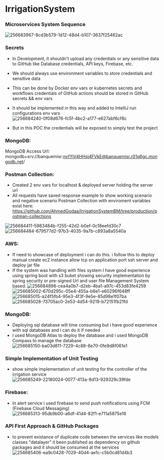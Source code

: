 # IrrigationSystem
### Microservices System Sequence

![256683967-8cd3b579-1d12-48d4-b107-3637f25462ac](https://github.com/AhmedGodaa/IrrigationSystemBM/assets/73083104/7ee2357b-4873-4e4e-a6b1-d952474e8171)


### Secrets
- In Development, it shouldn't upload any credentials or any sensitive data to GitHub like Database credentials, API keys, Firebase, etc.
- We should always use environment variables to store credentials and sensitive data
- This can be done by Docker env vars or kubernetes secrets and workflows credentials of GitHub actions should be stored in GitHub secrets && env vars
- It should be implemented in this way and added to IntelliJ run configurations env vars
![256684240-0f08d676-fc5f-4bc2-a177-e627abf6cf8c](https://github.com/AhmedGodaa/IrrigationSystemBM/assets/73083104/805f481c-1e8d-45f1-891e-51cd61efdd5d)

- But in this POC the credentials will be exposed to simply test the project
### MongoDB:
MongoDB Access Url:  mongodb+srv://banquemisr:nvfYiV4HHsj4FVkE@banquemisr.r01q6gc.mongodb.net/

### Postman Collection:
- Created 2 env vars for localhost & deployed server holding the server url
- All requests have saved response example to show working scenario and negative scenario
Postman Collection with enviroment variables exist here: https://github.com/AhmedGodaa/IrrigationSystemBM/tree/production/postman-collections

![256684411-5983484b-f255-42d2-b0ef-0c18eefd30c7](https://github.com/AhmedGodaa/IrrigationSystemBM/assets/73083104/dbabbc72-3f4d-49a8-8533-d1b0e9a8c25b)
![256684484-679577d2-97b3-4035-9a7b-c893a8a5540a](https://github.com/AhmedGodaa/IrrigationSystemBM/assets/73083104/f71c197b-28ce-49ea-8126-8766f95ec9c1)


### AWS:
- If need to showcase of deployment i can do this. i follow this to deploy manual  create ec2 instance allow tcp on application port ssh server and deploy jar file
- If the system was handling with files system I have good experience using spring boot with s3 buket showing security implementation by spring security or pre-signed Url and user file Management System based.
![256684898-cea4a0b7-d2eb-4ba1-a97c-453d83fe4259](https://github.com/AhmedGodaa/IrrigationSystemBM/assets/73083104/cf4ff68f-67a9-4bea-ba86-59cd75fa0053)
![256685002-670d295c-05e4-455a-b6e1-e60296f648ff](https://github.com/AhmedGodaa/IrrigationSystemBM/assets/73083104/9d114f18-67a3-4cbb-b3af-ecac5ea90658)
![256685015-a24f5fb4-95e3-4f3f-9e5e-85d98e1f07ba](https://github.com/AhmedGodaa/IrrigationSystemBM/assets/73083104/a7eedda3-e30e-4ae3-90e7-aa3bbec4780c)
![256685028-73705ac0-2e53-4d54-9219-b72151fb21fd](https://github.com/AhmedGodaa/IrrigationSystemBM/assets/73083104/9bd21ee8-848a-48da-8fae-5289168ce475)




### MongoDB:
- Deploying sql database will time consuming but i have good experience with sql databases and i can do it if needed
- I used MongoDB Atlas to deploy the database and i used MongoDB Compass to manage the database
![256685150-ba03d811-7229-4c88-8e70-0fe9d8f061e1](https://github.com/AhmedGodaa/IrrigationSystemBM/assets/73083104/e45d59b6-ba67-4c56-901b-a260f289c832)


### Simple Implementation of Unit Testing
- show simple implementation of unit testing for the controller of the irrigation service
![256685249-22180024-0077-413a-9d13-929329c39fde](https://github.com/AhmedGodaa/IrrigationSystemBM/assets/73083104/6e344bf6-9ad2-4b0a-97ca-0d534b3d90ea)

### Firebase:
- In alert service i used firebase to send push notifications using FCM (Firebase Cloud Messaging)
![256685313-95db9b00-a6df-41d4-82f1-e711a5875e16](https://github.com/AhmedGodaa/IrrigationSystemBM/assets/73083104/dc954f9d-3826-4d54-8094-e577af4f7b3e)


### API First Approach & GitHub Packages
- to prevent existance of duplicate code between the services like models classes "datalayer" it been published as dependency on github packages and it should be consumed at the services
![256685406-ea9c0428-7029-40d4-ae1c-c5b0cd81d4b3](https://github.com/AhmedGodaa/IrrigationSystemBM/assets/73083104/41fbcca2-5227-43eb-b72d-c714ec442a33)




